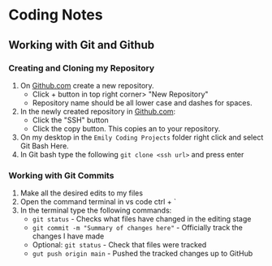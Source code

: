 # Coding Notes

## Working with Git and Github

### Creating and Cloning my Repository

1. On [Github.com](github.com) create a new repository.
   - Click + button in top right corner> "New Repository"
   - Repository name should be all lower case and dashes for spaces.
2. In the newly created repository in [Github.com](github.com):
   - Click the "SSH" button
   - Click the copy button. This copies an <SSH URL> to your repository.
3. On my desktop in the `Emily Coding Projects` folder right click and select Git Bash Here.
4. In Git bash type the following `git clone <ssh url>` and press enter

### Working with Git Commits

1. Make all the desired edits to my files
2. Open the command terminal in vs code ctrl + `
3. In the terminal type the following commands:
   - `git status` - Checks what files have changed in the editing stage
   - `git commit -m "Summary of changes here"` - Officially track the changes I have made
   - Optional: `git status` - Check that files were tracked
   - `gut push origin main` - Pushed the tracked changes up to GitHub

